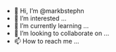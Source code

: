 - 👋 Hi, I’m @markbstephn
- 👀 I’m interested ...
- 🌱 I’m currently learning ...
- 💞️ I’m looking to collaborate on ...
- 📫 How to reach me ...

<!---
markbstephn/markbstephn is a ✨ special ✨ repository because its `README.md` (this file) appears on your GitHub profile.
You can click the Preview link to take a look at your changes.
--->
